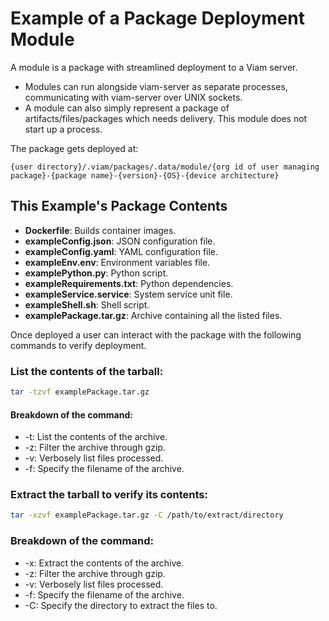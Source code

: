# Example of a Package Deployment Module

A module is a package with streamlined deployment to a Viam server. 

- Modules can run alongside viam-server as separate processes, communicating with viam-server over UNIX sockets.
- A module can also simply represent a package of artifacts/files/packages which needs delivery. This module does not start up a process.

The package gets deployed at:

`{user directory}/.viam/packages/.data/module/{org id of user managing package}-{package name}-{version}-{OS}-{device architecture}`

## This Example's Package Contents
- **Dockerfile**: Builds container images.
- **exampleConfig.json**: JSON configuration file.
- **exampleConfig.yaml**: YAML configuration file.
- **exampleEnv.env**: Environment variables file.
- **examplePython.py**: Python script.
- **exampleRequirements.txt**: Python dependencies.
- **exampleService.service**: System service unit file.
- **exampleShell.sh**: Shell script.
- **examplePackage.tar.gz**: Archive containing all the listed files.

Once deployed a user can interact with the package with the following commands to verify deployment.

### List the contents of the tarball:
```sh
tar -tzvf examplePackage.tar.gz
```
#### Breakdown of the command:

- -t: List the contents of the archive.
- -z: Filter the archive through gzip.
- -v: Verbosely list files processed.
- -f: Specify the filename of the archive.

### Extract the tarball to verify its contents:

```sh
tar -xzvf examplePackage.tar.gz -C /path/to/extract/directory
```
### Breakdown of the command:

- -x: Extract the contents of the archive.
- -z: Filter the archive through gzip.
- -v: Verbosely list files processed.
- -f: Specify the filename of the archive.
- -C: Specify the directory to extract the files to.
